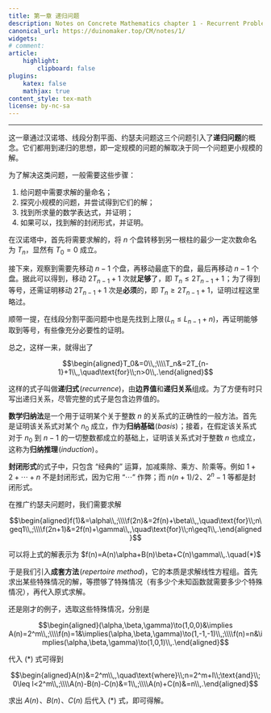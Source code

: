 ```yaml
---
title: 第一章 递归问题
description: Notes on Concrete Mathematics chapter 1 - Recurrent Problems
canonical_url: https://duinomaker.top/CM/notes/1/
widgets:
# comment:
article:
    highlight:
        clipboard: false
plugins:
    katex: false
    mathjax: true
content_style: tex-math
license: by-nc-sa
---
```


---

这一章通过汉诺塔、线段分割平面、约瑟夫问题这三个问题引入了**递归问题**的概念。它们都用到递归的思想，即一定规模的问题的解取决于同一个问题更小规模的解。

为了解决这类问题，一般需要这些步骤：

1. 给问题中需要求解的量命名；
2. 探究小规模的问题，并尝试得到它们的解；
3. 找到所求量的数学表达式，并证明；
4. 如果可以，找到解的封闭形式，并证明。

在汉诺塔中，首先将需要求解的，将 $n$ 个盘转移到另一根柱的最少一定次数命名为 $T_n$，显然有 $T_0=0$ 成立。

接下来，观察到需要先移动 $n-1$ 个盘，再移动最底下的盘，最后再移动 $n-1$ 个盘。据此可以得到，移动 $2T_{n-1}+1$ 次就**足够**了，即 $T_n\leq2T_{n-1}+1$&hairsp;；为了得到等号，还需证明移动 $2T_{n-1}+1$ 次是**必须**的，即 $T_n\geq2T_{n-1}+1$，证明过程这里略过。

顺带一提，在线段分割平面问题中也是先找到上限&hairsp;$(L_n\leq L_{n-1}+n)$，再证明能够取到等号，有些像充分必要性的证明。

总之，这样一来，就得出了

$$\begin{aligned}T_0&=0\\,;\\\\T_n&=2T_{n-1}+1\\,,\quad\text{for}\\;n>0\\,.\end{aligned}$$

这样的式子叫做**递归式**&hairsp;(*recurrence*)，由**边界值**和**递归关系**组成。为了方便有时只写出递归关系，尽管完整的式子是包含边界值的。

**数学归纳法**是一个用于证明某个关于整数 $n$ 的关系式的正确性的一般方法。首先是证明该关系式对某个 $n_0$ 成立，作为**归纳基础**&hairsp;(*basis*)&hairsp;；接着，在假定该关系式对于 $n_0$ 到 $n-1$ 的一切整数都成立的基础上，证明该关系式对于整数 $n$ 也成立，这称为**归纳推理**&hairsp;(*induction*)&hairsp;。

**封闭形式**的式子中，只包含 “经典的” 运算，加减乘除、乘方、阶乘等。例如 $1+2+\cdots+n$ 不是封闭形式，因为它用 “$\cdots$” 作弊；而 $n(n+1)/2$&hairsp;、$2^n-1$ 等都是封闭形式。

在推广约瑟夫问题时，我们需要求解

$$\begin{aligned}f(1)&=\alpha\\,;\\\\f(2n)&=2f(n)+\beta\\,,\quad\text{for}\\;n\geq1\\,;\\\\f(2n+1)&=2f(n)+\gamma\\,,\quad\text{for}\\;n\geq1\\,.\end{aligned}$$

可以将上式的解表示为 $f(n)=A(n)\alpha+B(n)\beta+C(n)\gamma\\,.\quad(*)$

于是我们引入**成套方法**&hairsp;(*repertoire method*)，它的本质是求解线性方程组。首先求出某些特殊情况的解，等攒够了特殊情况（有多少个未知函数就需要多少个特殊情况），再代入原式求解。

还是刚才的例子，选取这些特殊情况，分别是

$$\begin{aligned}(\alpha,\beta,\gamma)\to(1,0,0)&\implies A(n)=2^m\\,;\\\\f(n)=1&\implies(\alpha,\beta,\gamma)\to(1,-1,-1)\\,;\\\\f(n)=n&\implies(\alpha,\beta,\gamma)\to(1,0,1)\\,.\end{aligned}$$

代入 $(*)$ 式可得到

$$\begin{aligned}A(n)&=2^m\\,,\quad\text{where}\\;n=2^m+l\\;\text{and}\\;0\leq l<2^m\\,;\\\\A(n)-B(n)-C(n)&=1\\,;\\\\A(n)+C(n)&=n\\,.\end{aligned}$$

求出 $A(n)$&hairsp;、$B(n)$&hairsp;、$C(n)$ 后代入 $(*)$ 式，即可得解。